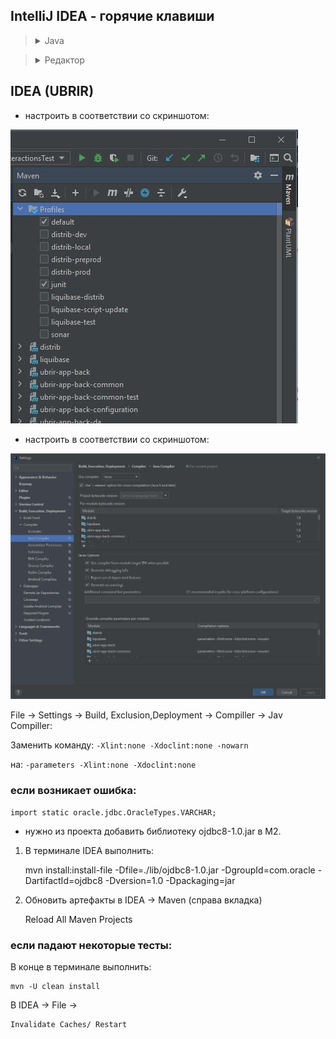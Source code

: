 ## IntelliJ IDEA - горячие клавиши

><details><summary>Java</summary>
>
>```
>Поиск/Замена (это земаст!)
>   Ctrl + N               поиск класса, далее ALT+(-> / <-) - выбор ищем Files, All и т.д.
>   Ctrl + F               поиск на текущем классе  
>   Ctrl + R               автозамена на текущем классе
>   Ctrl + Shift + F       поиск выражений в проекте/модулях/директориях
>   Ctrl + Left Mouse      провалиться в метод/класс и т.д. чтобы прочитать про него
>   Ctrl + ALT + (<-)      вернуться назад, или вперед (ВАЖНО)
>   Ctrl + B               на классе/методе подняться до объявления класса/метода, 
>                          а если еще раз нажать в объявлении, то увидим, где  используется класс/метод
>   Ctrl + ALT + L         авто выравнивание кода
>   Ctrl + Y               удалить строку (целиком)
>   Ctrl + X               вырезать строку (целиком)
>   Ctrl + D               создать дубликат строки
>   Ctrl + W + W + ...     выделение кода (слово -> строка -> блок -> метод -> класс и тд)
>   Ctrl + Shift + W       обратное снятие выделения
>   Ctrl + Insret          выделение строки целиком
>   Shift + End            выделить все что справа от курсора в строке
>
>   Ctrl + Shift + [стрелка выше/ниже]     перемещение вверх/вниз строки в коде
>
>Запилить кусок кода в структуру:
>   1. Ctrl + W    много раз до готовности
>   2. Ctrl + Alt + T
>   3. [нажать цифру на клаве, например '6'  =  try{} catch{}]
>
>Создание структур с нуля:
>' fori ' + (Tab или Enter) + Tab   сразу забиваем второй критерий в цикле for и цикл готов!
>' foreach ' + (Tab или Enter)      шаблон для цикла типа ' for each ' - просто добавь воды)
>' iter ' + (Tab или Enter)         перебрать элементы коллекции
>
>Быстрая отладка.
>   Shift + F9      запуск отладки
>   F8              построчный прогон без захода в методы
>   F7              с заходом в методы
>   Alt + F8        открыть окно эмуляции (=отладка в отладке)
>   Alt + F9        прогнать до курсора
>
>Атомарная отладка с заходом в контекстные методы:
>   ставим breakpoint на строке public static void main => Shift + F9 => F7, F7...
>
>Рефакторинг.
>   Shift + F6      переименовать переменную
>   Ctrl + F6       изменить сигнатуру метода
>
>Навигация:
>   Ctrl + Q        где стоит курсор, показать подробности метода/класса/значения и т.д.
>   Ctrl + P        напомнить сигнатуру
>   Alt + F7        где стоит курсор, показать все места где используется метод/класс/значение и т.д.
>   Alt + 1         скрыть/показать панель 'Project'
>   Ctrl + Alt + O  удалить неисп. импорты
>   Alt + [стрелка влево/вправо]    перемещение по закладкам
>
>Промежуточная обработка текста, который вы откуда то скопировали:
>0. Ctrl + C        на тексте неважно откуда
>1. WIN + R         окно винды ВЫПОЛНИТЬ...
>2. Ctrl + V        и редактируем, убираем лишнее
>3. Ctrl + A        выделяем результат редактирования
>4. Ctrl + C        копируем выделенный результат редактирования
>5. Ctrl + V        вставляем куда нужно
>   
>Быстрое создание переменной (если написали метод/экземпляр, который что-то возвращает, 
>а нужно результат запилить на переменную) Alt+Enter, [introduce local variable] Enter
>```
></details>

><details><summary>Редактор</summary>
>
>```
>Ctrl + Shift + U        Переключить в "ВЕРХНИЙ/нижний" регистр 
>Ctrl + Z                Undo, отменить последнее действие  
>Ctrl + Shift + Z        Redo, отменить последнюю отмену действия  
>Ctrl + Shift + V        Расширенная вставка из буфера обмена (с историей)  
>Ctrl (+ Shift) + W      Инкрементальное выделение выражения  
>Ctrl + влево/вправо     Перемещение между словами  
>Ctrl + вверх/вниз       Прокрутка кода без изменения позиции курсора  
>Ctrl + Home/End         Переход в начало/конец файла  
>Shift + Del (Ctr + Y)   Удаление строки, отличие в том, где потом окажется курсор  
>Ctrl + Del              Удалить от текущей позиции до конца слова  
>Ctrl + Backspace        Удалить от текущей позиции до начала слова  
>Ctrl + D                Дублировать текущую строку  
>Tab / Shift + Tab       Увеличить/уменьшить текущий отступ  
>Ctrl + Alt + I          Выравнивание отступов в коде  
>Ctrl + Alt + L          Приведение кода в соответствие code style  
>Ctrl + /                Закомментировать/раскомментировать текущую строку  
>Ctrl + Shift + /        Закомментировать/раскомментировать выделенный код  
>Ctrl + -/+              Фолдинг, свернуть/развернуть  
>Ctrl + Shift + -/+      Фолдинг, свернуть/развернуть все  
>Ctrl + Shift + .        Сделать текущий скоуп сворачиваемым и свернуть его  
>Ctrl + .                Сделать текущий скоуп несворачиваемым  
>Ctrl + R                Замена в тексте  
>Ctrl + Shift + R        Замена во всех файлах
>Ctrl + W + W            Выделить всю строку  
>```
>
>**Окна, вкладки:**
>```  
>Alt + влево/вправо      Перемещение между вкладками
>Ctrl + F4               Закрыть вкладку
>Alt + циферка           Открытие/закрытие окон Project, Structure, Changes и тд
>Ctrl + Tab              Switcher, переключение между вкладками и окнами
>Shift + Esc             Закрыть активное окно
>F12                     Открыть последнее закрытое окно
>Ctrl + колесико         Zoom, если он был вами настроен
>```
>
>**Закладки:**  
>```  
>F11                     Поставить или снять закладку  
>Ctrl + F11              Аналогично с присвоением буквы или цифры  
>Shift + F11             Переход к закладке (удаление — клавишей Delete)  
>Ctrl + Число            Быстрый переход к закладке с присвоенным числом  
>```
>
>**Подсказки и документация:**  
>```  
>Ctrl + Q                Документация к тому, на чем сейчас курсор  
>Ctrl + Shift + I        Показать реализацию метода или класса  
>Alt + Q                 Отобразить имя класса или метода, в котором мы находимся  
>Ctrl + P                Подсказка по аргументам метода  
>Ctrl + F1               Показать описание ошибки или варнинга  
>Alt + Enter             Показать, что нам предлагают «лампочки»  
>```
>
>**Поиск:**  
>```  
>Дважды Shift            Быстрый поиск по всему проекту  
>Ctrl + Shift + A        Быстрый поиск по настройкам, действиям и тд  
>Alt + вниз/вверх        Перейти к следующему/предыдущему методу  
>Ctrl + [ и Ctr + ]      Перемещение к началу и концу текущего скоупа  
>Ctrl + F                Поиск в файле  
>Ctrl + Shift + F        Поиск по всем файлам (переход — F4)  
>Ctrl + F3               Искать слово под курсором   
>F3 / Shift + F3         Искать вперед/назад  
>Ctrl + G                Переход к строке или строке:номеру_символа  
>Ctrl + F12              Список методов с переходом к их объявлению  
>Ctrl + E                Список недавно открытых файлов с переходом к ним  
>Ctrl + Shift + E        Список недавно измененных файлов с переходом к ним  
>Ctrl + H                Иерархия наследования текущего класса и переход по ней  
>Ctrl + Alt + H          Иерархия вызовов выбранного метода  
>Ctrl + N                Поиск класса по имени и переход к нему  
>Ctrl + Shift + N        Поиск файла по имени и переход к нему  
>Ctrl + B                Перейти к объявлению переменной, класса, метода  
>Ctrl + Alt + B          Перейти к реализации  
>Ctrl + Shift + B        Определить тип и перейти к его реализации  
>Shift + Alt + влево     Перемещение назад по стеку поиска  
>Shift + Alt + вправо    Перемещение вперед по стеку поиска  
>F2 / Shift + F2         Переход к следующей/предыдущей ошибке  
>Shift + Alt + 7         Найти все места, где используется метод/переменная  
>Ctrl + Alt + 7          Как предыдущий пункт, только во всплывающем окне
>```
>
>**Генерация кода и рефакторинг:**  
>```  
>Ctrl + Space            Полный автокомплит  
>Ctrl + Shift + Space    Автокомплит с фильтрацией по подходящему типу  
>Alt + /                 Простой автокомплит по словам, встречающимся в проекте  
>Ctrl + I                Реализовать интерфейс  
>Ctrl + O                Переопределить метод родительского класса  
>Ctrl + J                Генерация шаблонного кода (обход по итератору и тд)  
>Ctrl + Alt + J          Обернуть выделенный код в один из шаблонов  
>Alt + Insert            Генератор кода — сеттеров, зависимостей в pom.xml и тд  
>Shift + F6              Переименование переменной, класса и тд во всем коде  
>Ctrl + F6               Изменение сигнатуры метода во всем коде  
>F6                      Перемещение метода, класса или пакета  
>F5                      Создать копию класса, файла или каталога  
>Shift + F5              Создать копию класса в том же пакете  
>Alt + Delete            Безопасное удаление класса, метода или атрибута  
>Ctrl + Alt + M          Выделение метода  
>Ctrl + Alt + V          Выделение переменной  
>Ctrl + Alt + F          Выделение атрибута  
>Ctrl + Alt + C          Выделение константы (public final static)  
>Ctrl + Alt + P          Выделение аргумента метода  
>Ctrl + Alt + N          Инлайнинг метода, переменной, аргумента или константы  
>Ctrl + Alt + O          Оптимизация импортов (Удаляет все НЕиспользуемые import`ы) 
>```
>
>**Прочее:**  
>```  
>Ctrl + ~                Быстрое переключение цветовой схемы, code style и тд  
>Alt + F12               Открыть/закрыть терминал  
>F10                     Запустить последнюю запущенную программу или тест  
>Shift + F10             Запустить открытую в редакторе программу или тест  
>Shift + Alt + F10       Запустить что-то из списка того что запускалось раньше  
>Ctrl + F2               Остановить программу  
>Ctrl + Alt + A          Добавить в систему контроля версий  
>Ctrl + K                Сделать коммит в систему контроля версий  
>Ctrl + Shift + K        Сделать пуш в систему контроля версий  
>Ctrl + Shift + P        В Scala-плагине определяет implicit параметры  
>Ctrl + Shift + Q        В Scala-плагине определяет implicit преобразования  
>```

</details>

## IDEA (UBRIR)

* настроить в соответствии со скриншотом:
  
![MavenProfiles](/img/MavenProfiles.JPG)

* настроить в соответствии со скриншотом:

![JavaCompiller.JPG](/img/JavaCompiller.JPG)

File -> Settings -> Build, Exclusion,Deployment -> Compiller -> Jav Compiller:

Заменить команду: `-Xlint:none -Xdoclint:none -nowarn`

на: `-parameters -Xlint:none -Xdoclint:none`

### если возникает ошибка:
  
  `import static oracle.jdbc.OracleTypes.VARCHAR;`

* нужно из проекта добавить библиотеку ojdbc8-1.0.jar в M2.

1. В терминале IDEA  выполнить:  
    
    
    mvn install:install-file -Dfile=./lib/ojdbc8-1.0.jar -DgroupId=com.oracle -DartifactId=ojdbc8 -Dversion=1.0 -Dpackaging=jar


2. Обновить артефакты в IDEA -> Maven (справа вкладка)
   
    
    Reload All Maven Projects


### если падают некоторые тесты:





В конце в терминале выполнить:

    mvn -U clean install

В IDEA -> File -> 
    
    Invalidate Caches/ Restart